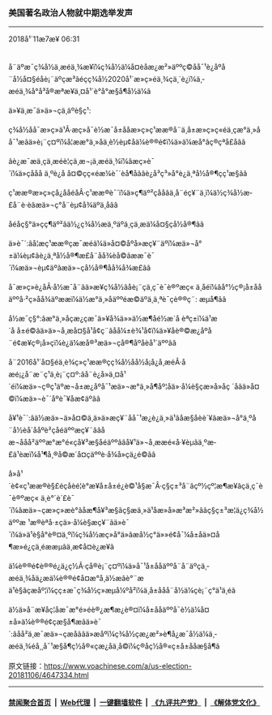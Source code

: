 ### 美国著名政治人物就中期选举发声
------------------------

<div class="published">
 <span class="date" title="ä¸­å½æ¶é´">
  <time datetime="2018-11-07T06:31:45+08:00">
   2018å¹´11æ7æ¥ 06:31
  </time>
 </span>
</div>
<br/>
<div class="wsw">
 <p>
  å¨äºæ¯ç¾å½ä¸­æéä¸¾æ¥ï¼ç¾å½ä¼å¤èåæ¿æ²»äººç©åå¯¹è¿åºå¨å½å¤§éåè¡¨äºçæ³ãéçç¾å½2020å¹´æ»ç»éä¸¾çä¸´è¿ï¼ä¸­æéä¸¾å°å³å®æªæ¥ä¸¤å¹´è°å°æ§å¶å½ä¼ã
 </p>
 <p>
  ä»¥ä¸æ¯ä»ä»¬çä¸äºè§ç¹:
 </p>
 <p>
  ç¾å½åå¯æ»ç»ä¹Â·æç»å¯è½æ¯å±ååæ»ç»ç¹ææ®å¨ä¸å±æ»ç»ç«éä¸­çæ°ä¸»åå¯¹æãä»è¡¨ç¤ºï¼å¦ææ°ä¸»åä¸è½èµ¢åä¼è®®é¢ï¼ä»ä¼æå°âç®çªå£åâã
 </p>
 <p>
  âè¿æ¯æä¸çä¸­æéè¦çä¸æ¬¡ä¸­æéä¸¾ï¼âæç»è¯´ï¼ä»çåå­å ä¸ºè¿å å¤©çç«éæ¼è¯´èå¶åãâè¿å³ç³»å°è¿ä¸ªå½å®¶çç¹æ§ãâ
 </p>
 <p>
  ç¹ææ®æ»ç»çå¿å­åéåÂ·ç¹ææ®è¯´ï¼ä»ç¶äº²çåå­âä¸å¨éç¥¨ä¸ï¼ä½ç¾å½æ­£å¨è·èãæä»¬ç°å¨èµ¢å¾äºä¸åãâ
 </p>
 <p>
  åéåç§°ä»çç¶äº²âä½¿ç¾å½æä¸ºäºä¸çä¸æä¼å¤§çå½å®¶âã
 </p>
 <p>
  ä»è¯´:âå¦æç¹ææ®çæ¯æéä¼ä»å¤©åºå»æç¥¨äºï¼æä»¬å°±ä¼èµ¢ãè¿ä¸ªå½å®¶æ­£å¨åå¾èå©ãææ¯è¯´ï¼æä»¬èµ¢äºãæä»¬çå½å®¶åå¾å¾æ£ãâ
 </p>
 <p>
  å¯æ»ç»è¿åÂ·å½­æ¯å¨ãä»æ¥ç¾å½ãåè¡¨çä¸ç¯è¯è®ºæç« ä¸­åéï¼âå°½ç®¡å±ååäººå·²ç»åå¾äºææï¼ä½æ°ä¸»åäººéæ©äºä¸ä¸ªè¯çè®®ç¨: æµå¶ãâ
 </p>
 <p>
  å½­æ¯ç§°:âæ°ä¸»åçæ¿ç­æ¯ä»¥å¾ä»»ä½æ¶åé½æ´å èªç±ï¼ä¹æ´å å±é©ãä»ä»¬å¸æå¤§å¹å¢ç¨ãåå¼±è¾¹å¢ï¼ä»¥åè®©æ¿åºå¨é¢æ¥ç®¡å»çï¼è¿ä¼æå®³æä»¬çå®¶åº­åèå¹´äººãâ
 </p>
 <p>
  å¨2016å¹´å¤§éä¸­è¾ç»ç¹ææ®çç¾å½åå½å¡å¿å¸æéÂ·åæé¡¿å¨æ¨ç¹ä¸è¡¨ç¤º:âå¨è¿å»ä¸¤å¹´éï¼æä»¬ç®ç¹äºæ¬å±æ¿åºå¯¹æä»¬æ°ä¸»å¶åº¦åä»·å¼è§çæ»å»åç ´åãä»å¤©ï¼æä»¬è¯´åºè¯¥åæ­¢äºãâ
 </p>
 <p>
  å¥¹è¯´:âä½æä»¬ä»å¤©ä¸ä»ä»æç¥¨åå¯¹æ¿è¿ä¸»ä¹ãåæ§åèè´¥ãæä»¬å°ä¸ºå¨å½èå´ååºè²çåéäººæç¥¨ââåæ¬ååå²äººæ°æ°é«çå¥³æ§åéäººââå¥¹ä»¬å¸ææé«å·¥èµãä¸ºæ­£ä¹èæï¼å¹¶å¸®å©æ´å¤çäººè·å¾å»çä¿é©ãâ
 </p>
 <p>
  å»å¹´è¢«ç¹ææ®è§£éçåèé¦è°æ¥å±å±é¿è©¹å§æ¯Â·ç§ç±³å¨ãçº½çº¦æ¶æ¥ãçä¸ç¯è¯è®ºæç« ä¸­è°´è´£è¯´ï¼âæä»¬çæ»ç»æè°ãåæ¶å¥³æ§ãç§æä¸»ä¹åæ»å»æ³æ²»âãç§ç±³æ¦ä¿ç¾å½äººæ ¹æ®èªå·±çä»·å¼è§æç¥¨ãä»è¯´ï¼ä»ä¹è§å°è®¤ä¸ºï¼ç¾å½æç»å°ä»âæå½ç°ä»»é¢å¯¼å±åä»¤å¶æ»é¿çä¸éææµâä¸­æ¢å¤è¿æ¥ã
 </p>
 <p>
  ä¼è®®é¢è®®é¿ä¿ç½Â·çå®è¡¨ç¤ºï¼ä»å¯¹å±ååäººå¨å¨äºçä¸­æéä¸¾åä¿æä¼è®®é¢å¤æ°å¸­ä½æâè°¨æä¹è§âçæåº¦ï¼çç±æ¯ç¾å½ç»æµå¼ºå²ï¼ä¸å±ååå¨å½ä¼çè¡¨ç°ä¹ä¸éã
 </p>
 <p>
  ä½ä»å¨æ¥åç¦åæ¯æ°é»éè®¿æ¶æ¿è®¤ï¼å±ååäººå¯è½ä¼å¤±å»ä¼è®®é¢çæ§å¶æãä»è¯´:âåå²ä¸æ¯æä»¬çæåãâä»æåºï¼ç¾å½çæ¿æ²»è¶å¿æ¯å½ä¼ä¸­æéä¸¾éå¸¸å¯¹æ§å¶ç½å®«çæ¿åä¸å©ï¼ç®åç½å®«ç±å±ååæ§å¶ã
 </p>
</div>

原文链接：https://www.voachinese.com/a/us-election-20181106/4647334.html


------------------------
#### [禁闻聚合首页](https://github.com/gfw-breaker/banned-news/blob/master/README.md) &nbsp;|&nbsp; [Web代理](https://github.com/gfw-breaker/open-proxy/blob/master/README.md) &nbsp;|&nbsp;  [一键翻墙软件](https://github.com/gfw-breaker/nogfw/blob/master/README.md) &nbsp;|&nbsp; [《九评共产党》](https://github.com/gfw-breaker/9ping.md/blob/master/README.md#九评之一评共产党是什么) &nbsp;|&nbsp; [《解体党文化》](https://github.com/gfw-breaker/jtdwh.md/blob/master/README.md#绪论)